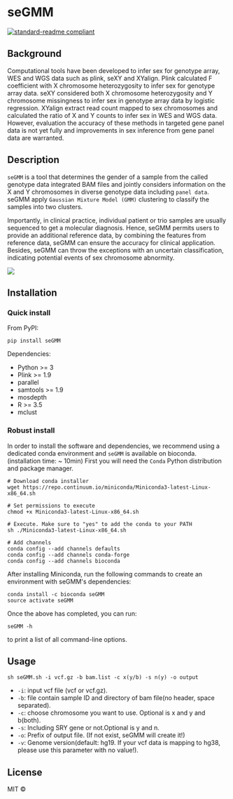 # seGMM
[![standard-readme compliant](https://img.shields.io/badge/readme%20style-standard-brightgreen.svg?style=flat-square)](https://github.com/RichardLitt/standard-readme)

## Background
Computational tools have been developed to infer sex for genotype array, WES and WGS data such as plink, seXY and XYalign. Plink calculated F coefficient with X chromosome heterozygosity to infer sex for genotype array data. seXY considered both X chromosome heterozygosity and Y chromosome missingness to infer sex in genotype array data by logistic regression. XYalign extract read count mapped to sex chromosomes and calculated the ratio of X and Y counts to infer sex in WES and WGS data. However, evaluation the accuracy of these methods in targeted gene panel data is not yet fully and improvements in sex inference from gene panel data are warranted.

## Description
`seGMM` is a tool that determines the gender of a sample from the called genotype data integrated BAM files and jointly considers information on the X and Y chromosomes in diverse genotype data including `panel data`. seGMM apply `Gaussian Mixture Model (GMM)` clustering to classify the samples into two clusters.<br>

Importantly, in clinical practice, individual patient or trio samples are usually sequenced to get a molecular diagnosis. Hence, seGMM permits users to provide an additional reference data, by combining the features from reference data, seGMM can ensure the accuracy for clinical application. Besides, seGMM can throw the exceptions with an uncertain classification, indicating potential events of sex chromosome abnormity.

![](https://github.com/liusihan/seGMM/blob/main/Workflow.GIF)  

## Installation
### Quick install
From PyPI:

```
pip install seGMM
```

Dependencies:
- Python >= 3
- Plink >= 1.9
- parallel
- samtools >= 1.9
- mosdepth
- R >= 3.5
- mclust
  
### Robust install
In order to install the software and dependencies, we recommend using a dedicated conda environment and `seGMM` is available on bioconda. (installation time: ~ 10min)
First you will need the `Conda` Python distribution and package manager. 

```
# Download conda installer
wget https://repo.continuum.io/miniconda/Miniconda3-latest-Linux-x86_64.sh

# Set permissions to execute
chmod +x Miniconda3-latest-Linux-x86_64.sh 	

# Execute. Make sure to "yes" to add the conda to your PATH
sh ./Miniconda3-latest-Linux-x86_64.sh 		

# Add channels
conda config --add channels defaults
conda config --add channels conda-forge
conda config --add channels bioconda
```

After installing Miniconda, run the following commands to create an environment with seGMM's dependencies:

```
conda install -c bioconda seGMM
source activate seGMM
```

Once the above has completed, you can run:
```
seGMM -h
```
to print a list of all command-line options. 

## Usage
```
sh seGMM.sh -i vcf.gz -b bam.list -c x(y/b) -s n(y) -o output
```
- `-i`: input vcf file (vcf or vcf.gz).
- `-b`: file contain sample ID and directory of bam file(no header, space separated).
- `-c`: choose chromosome you want to use. Optional is x and y and b(both).
- `-s`: Including SRY gene or not.Optional is y and n.
- `-o`: Prefix of output file. (If not exist, seGMM will create it!)
- `-v`: Genome version(default: hg19. If your vcf data is mapping to hg38, please use this parameter with no value!). 

## License
MIT ©

